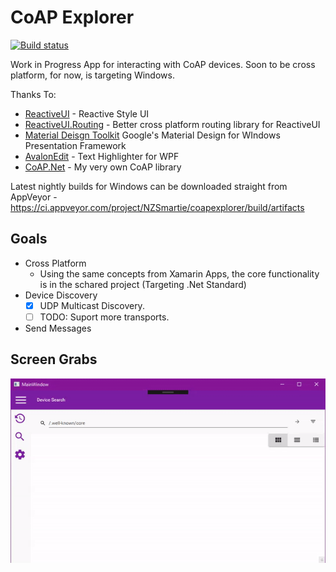# CoAP Explorer 

[![Build status](https://ci.appveyor.com/api/projects/status/njym61gix1mygnqg/branch/master?svg=true)](https://ci.appveyor.com/project/NZSmartie/coapexplorer/branch/master)

Work in Progress App for interacting with CoAP devices. Soon to be cross platform, for now, is targeting Windows.

Thanks To:
 - [ReactiveUI](https://github.com/reactiveui/ReactiveUI/) - Reactive Style UI
 - [ReactiveUI.Routing](https://github.com/KallynGowdy/ReactiveUI.Routing) - Better cross platform routing library for ReactiveUI
 - [Material Deisgn Toolkit](https://github.com/ButchersBoy/MaterialDesignInXamlToolkit) Google's Material Design for WIndows Presentation Framework
 - [AvalonEdit](https://github.com/icsharpcode/AvalonEdit) - Text Highlighter for WPF
 - [CoAP.Net](https://github.com/NZSmartie/CoAP.Net/) - My very own CoAP library

Latest nightly builds for Windows can be downloaded straight from AppVeyor - https://ci.appveyor.com/project/NZSmartie/coapexplorer/build/artifacts

## Goals

 - Cross Platform
   - Using the same concepts from Xamarin Apps, the core functionality is in the schared project (Targeting .Net Standard)
 - Device Discovery
   - [X] UDP Multicast Discovery.
   - [ ] TODO: Suport more transports.
 - Send Messages

## Screen Grabs

![Device Discovery](Media/2018-03-15_11-37-33.gif)